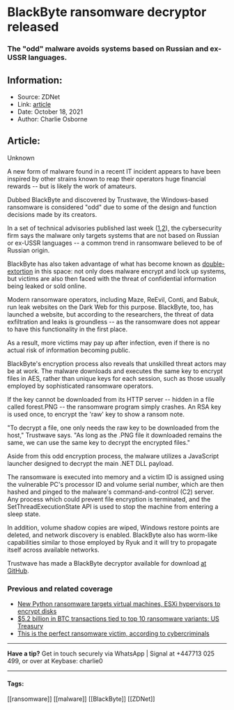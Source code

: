 # BlackByte ransomware decryptor released
### The "odd" malware avoids systems based on Russian and ex-USSR languages.

## Information:
+ Source: ZDNet
+ Link: [article](https://www.zdnet.com/article/blackbyte-ransomware-decryptor-released/)
+ Date: October 18, 2021
+ Author: Charlie Osborne


## Article:
Unknown

A new form of malware found in a recent IT incident appears to have been inspired by other strains known to reap their operators huge financial rewards -- but is likely the work of amateurs. 


Dubbed BlackByte and discovered by Trustwave, the Windows-based ransomware is considered "odd" due to some of the design and function decisions made by its creators.  

In a set of technical advisories published last week ([1](https://www.trustwave.com/en-us/resources/blogs/spiderlabs-blog/blackbyte-ransomware-pt-1-in-depth-analysis/),[2](https://www.trustwave.com/en-us/resources/blogs/spiderlabs-blog/blackbyte-ransomware-pt-2-code-obfuscation-analysis/)), the cybersecurity firm says the malware only targets systems that are not based on Russian or ex-USSR languages -- a common trend in ransomware believed to be of Russian origin. 

BlackByte has also taken advantage of what has become known as [double-extortion](https://www.zdnet.com/article/black-hat-enterprise-players-face-one-two-punch-extortion-tactics-in-ransomware-attacks/) in this space: not only does malware encrypt and lock up systems, but victims are also then faced with the threat of confidential information being leaked or sold online.  

Modern ransomware operators, including Maze, ReEvil, Conti, and Babuk, run leak websites on the Dark Web for this purpose. BlackByte, too, has launched a website, but according to the researchers, the threat of data exfiltration and leaks is groundless -- as the ransomware does not appear to have this functionality in the first place. 

As a result, more victims may pay up after infection, even if there is no actual risk of information becoming public.  

BlackByte's encryption process also reveals that unskilled threat actors may be at work. The malware downloads and executes the same key to encrypt files in AES, rather than unique keys for each session, such as those usually employed by sophisticated ransomware operators.  






If the key cannot be downloaded from its HTTP server -- hidden in a file called forest.PNG -- the ransomware program simply crashes. An RSA key is used once, to encrypt the 'raw' key to show a ransom note.  

"To decrypt a file, one only needs the raw key to be downloaded from the host," Trustwave says. "As long as the .PNG file it downloaded remains the same, we can use the same key to decrypt the encrypted files." 

Aside from this odd encryption process, the malware utilizes a JavaScript launcher designed to decrypt the main .NET DLL payload.  

The ransomware is executed into memory and a victim ID is assigned using the vulnerable PC's processor ID and volume serial number, which are then hashed and pinged to the malware's command-and-control (C2) server. Any process which could prevent file encryption is terminated, and the SetThreadExecutionState API is used to stop the machine from entering a sleep state.  

In addition, volume shadow copies are wiped, Windows restore points are deleted, and network discovery is enabled. BlackByte also has worm-like capabilities similar to those employed by Ryuk and it will try to propagate itself across available networks.  

Trustwave has made a BlackByte decryptor available for download [at GitHub](https://github.com/SpiderLabs/BlackByteDecryptor). 

###  Previous and related coverage

* [New Python ransomware targets virtual machines, ESXi hypervisors to encrypt disks](https://www.zdnet.com/article/new-python-ransomware-targets-virtual-machines-esxi-hypervisor-to-encrypt-disks/)
* [$5.2 billion in BTC transactions tied to top 10 ransomware variants: US Treasury](https://www.zdnet.com/article/5-2-billion-in-btc-transactions-tied-to-top-10-ransomware-variants-us-treasury/)
* [This is the perfect ransomware victim, according to cybercriminals](https://www.zdnet.com/article/this-is-the-perfect-ransomware-victim-according-to-cybercriminals/)



---

**Have a tip?** Get in touch securely via WhatsApp | Signal at +447713 025 499, or over at Keybase: charlie0



---





#### Tags:
[[ransomware]] [[malware]] [[BlackByte]] [[ZDNet]]
